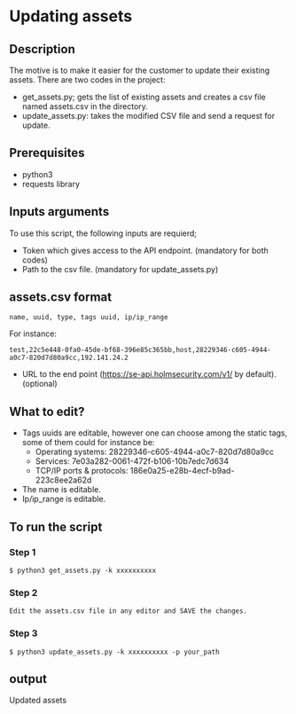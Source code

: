 # Updating assets 

## Description 
The motive is to make it easier for the customer to update their existing assets. There are two codes in the project: 
* get_assets.py; gets the list of existing assets and creates a csv file named assets.csv in the directory.
* update_assets.py: takes the modified CSV file and send a request for update. 

## Prerequisites
* python3
* requests library

## Inputs arguments
To use this script, the following inputs are requierd; 
* Token which gives access to the API endpoint. (mandatory for both codes)
* Path to the csv file. (mandatory for update_assets.py)

## assets.csv format
```
name, uuid, type, tags uuid, ip/ip_range
```

For instance: 

```
test,22c5e448-0fa0-45de-bf68-396e85c365bb,host,28229346-c605-4944-a0c7-820d7d80a9cc,192.141.24.2
```
* URL to the end point (https://se-api.holmsecurity.com/v1/ by default). (optional)

## What to edit?
* Tags uuids are editable, however one can choose among the static tags, some of them could for instance be: 
    * Operating systems: 28229346-c605-4944-a0c7-820d7d80a9cc
    * Services: 7e03a282-0061-472f-b106-10b7edc7d634
    * TCP/IP ports & protocols: 186e0a25-e28b-4ecf-b9ad-223c8ee2a62d
* The name is editable.
* Ip/ip_range is editable.

## To run the script
### Step 1

```
$ python3 get_assets.py -k xxxxxxxxxx 
```
### Step 2 
`
Edit the assets.csv file in any editor and SAVE the changes.
`
### Step 3 
```
$ python3 update_assets.py -k xxxxxxxxxx -p your_path
```

##  output
Updated assets
